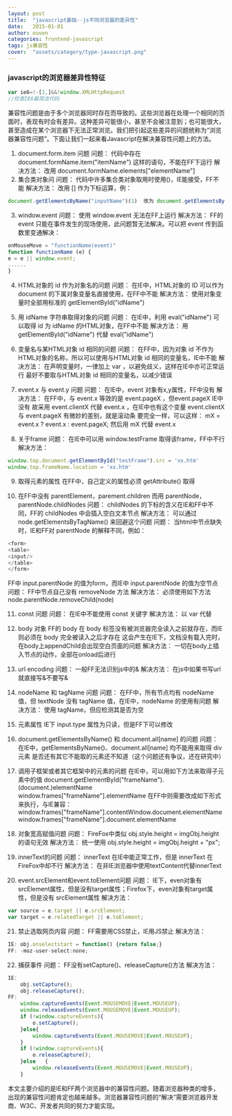 ```yaml
---
layout: post
title:  "javascript基础--js不同浏览器的差异性"
date:   2015-01-01
author: ouven
categories: frontend-javascript
tags: js兼容性
cover:  "assets/category/type-javascript.png"
---
```


### javascript的浏览器差异性特征

```javascript
var ie6=!-[1,]&&!window.XMLHttpRequest
//检查IE6最简洁代码
```

兼容性问题是由于多个浏览器同时存在而导致的。这些浏览器在处理一个相同的页面时，表现有时会有差异。这种差异可能很小，甚至不会被注意到；也可能很大，甚至造成在某个浏览器下无法正常浏览。我们把引起这些差异的问题统称为“浏览器兼容性问题”。下面让我们一起来看Javascript在解决兼容性问题上的方法。

1. document.form.item 问题
问题：
代码中存在 document.formName.item("itemName") 这样的语句，不能在FF下运行
解决方法：
改用 document.formName.elements["elementName"]
2. 集合类对象问 
问题：
代码中许多集合类对象取用时使用()，IE能接受，FF不能
解决方法：
改用 [] 作为下标运算，例： 

```javascript
document.getElementsByName("inputName")(1)  改为 document.getElementsByName("inputName")[1]
```

3. window.event
问题：
使用 window.event 无法在FF上运行
解决方法：
FF的 event 只能在事件发生的现场使用，此问题暂无法解决。可以把 event 传到函数里变通解决：

```javascript
onMouseMove = "functionName(event)" 
function functionName (e) {  
e = e || window.event;  
......  
}  
```
 
 
4. HTML对象的 id 作为对象名的问题
问题：
在IE中，HTML对象的 ID 可以作为 document 的下属对象变量名直接使用，在FF中不能
解决方法：
使用对象变量时全部用标准的 getElementById("idName")

5. 用 idName 字符串取得对象的问题
问题：
在IE中，利用 eval("idName") 可以取得 id 为 idName 的HTML对象，在FF中不能
解决方法：
用 getElementById("idName") 代替 eval("idName")

6. 变量名与某HTML对象 id 相同的问题
问题：
在FF中，因为对象 id 不作为HTML对象的名称，所以可以使用与HTML对象 id 相同的变量名，IE中不能
解决方法：
在声明变量时，一律加上 var ，以避免歧义，这样在IE中亦可正常运行
最好不要取与HTML对象 id 相同的变量名，以减少错误

7. event.x 与 event.y 问题
问题：
在IE中，event 对象有x,y属性，FF中没有
解决方法：
在FF中，与 event.x 等效的是 event.pageX ，但event.pageX IE中没有
故采用 event.clientX 代替 event.x ，在IE中也有这个变量
event.clientX 与 event.pageX 有微妙的差别，就是滚动条
要完全一样，可以这样：
mX = event.x ? event.x : event.pageX;
然后用 mX 代替 event.x

8. 关于frame
问题：
在IE中可以用 window.testFrame 取得该frame，FF中不行
解决方法：

```javascript
window.top.document.getElementById("testFrame").src = 'xx.htm' 
window.top.frameName.location = 'xx.htm' 
```

9. 取得元素的属性
在FF中，自己定义的属性必须 getAttribute() 取得

10. 在FF中没有 parentElement，parement.children 而用 parentNode，parentNode.childNodes
问题：
childNodes 的下标的含义在IE和FF中不同，FF的 childNodes 中会插入空白文本节点
解决方法：
可以通过 node.getElementsByTagName() 来回避这个问题 
问题： 
当html中节点缺失时，IE和FF对 parentNode 的解释不同，例如：

```javascript
<form>
<table>
<input/>
</table>
</form> 
```

FF中 input.parentNode 的值为form，而IE中 input.parentNode 的值为空节点 
问题： 
FF中节点自己没有 removeNode 方法
解决方法：
必须使用如下方法 node.parentNode.removeChild(node)

11. const 问题
问题：
在IE中不能使用 const 关键字
解决方法：
以 var 代替

12. body 对象
FF的 body 在 body 标签没有被浏览器完全读入之前就存在，而IE则必须在 body 完全被读入之后才存在
这会产生在IE下，文档没有载入完时，在body上appendChild会出现空白页面的问题
解决方法：
一切在body上插入节点的动作，全部在onload后进行

13. url encoding
问题：
一般FF无法识别js中的&
解决方法：
在js中如果书写url就直接写&不要写&

14. nodeName 和 tagName 问题
问题：
在FF中，所有节点均有 nodeName 值，但 textNode 没有 tagName 值，在IE中，nodeName 的使用有问题
解决方法：
使用 tagName，但应检测其是否为空

15. 元素属性
IE下 input.type 属性为只读，但是FF下可以修改

16. document.getElementsByName() 和 document.all[name] 的问题
问题：
在IE中，getElementsByName()、document.all[name] 均不能用来取得 div 元素
是否还有其它不能取的元素还不知道（这个问题还有争议，还在研究中）

17. 调用子框架或者其它框架中的元素的问题
在IE中，可以用如下方法来取得子元素中的值
document.getElementById("frameName").(document.)elementName  
window.frames["frameName"].elementName 
在FF中则需要改成如下形式来执行，与IE兼容：
window.frames["frameName"].contentWindow.document.elementName  
window.frames["frameName"].document.elementName 

18. 对象宽高赋值问题
问题：
FireFox中类似 obj.style.height = imgObj.height 的语句无效
解决方法：
统一使用 obj.style.height = imgObj.height + "px";

19. innerText的问题
问题：
innerText 在IE中能正常工作，但是 innerText 在FireFox中却不行
解决方法：
在非IE浏览器中使用textContent代替innerText

20. event.srcElement和event.toElement问题
问题：
IE下，even对象有srcElement属性，但是没有target属性；Firefox下，even对象有target属性，但是没有 srcElement属性
解决方法：

```javascript
var source = e.target || e.srcElement;  
var target = e.relatedTarget || e.toElement; 
```

21. 禁止选取网页内容
问题：
FF需要用CSS禁止，IE用JS禁止
解决方法：

```javascript
IE: obj.onselectstart = function() {return false;}
FF: -moz-user-select:none;
```

22. 捕获事件
问题：
FF没有setCapture()、releaseCapture()方法
解决方法：

```javascript
IE:
    obj.setCapture();   
    obj.releaseCapture(); 
FF:
    window.captureEvents(Event.MOUSEMOVE|Event.MOUSEUP);  
    window.releaseEvents(Event.MOUSEMOVE|Event.MOUSEUP);  
    if (!window.captureEvents){  
        o.setCapture();  
    }else{  
        window.captureEvents(Event.MOUSEMOVE|Event.MOUSEUP);  
    }  
    if (!window.captureEvents){  
        o.releaseCapture();  
    }else   {  
        window.releaseEvents(Event.MOUSEMOVE|Event.MOUSEUP);  
    }  
```
本文主要介绍的是IE和FF两个浏览器中的兼容性问题。随着浏览器种类的增多，出现的兼容性问题肯定也越来越多。浏览器兼容性问题的“解决”需要浏览器开发商、W3C、开发者共同的努力才能实现。
 